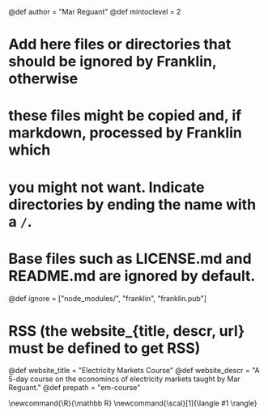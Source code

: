 <!--
Add here global page variables to use throughout your website.
-->

@def author = "Mar Reguant"
@def mintoclevel = 2

# Add here files or directories that should be ignored by Franklin, otherwise
# these files might be copied and, if markdown, processed by Franklin which
# you might not want. Indicate directories by ending the name with a `/`.
# Base files such as LICENSE.md and README.md are ignored by default.
@def ignore = ["node_modules/", "franklin", "franklin.pub"]

# RSS (the website_{title, descr, url} must be defined to get RSS)
@def website_title = "Electricity Markets Course"
@def website_descr = "A 5-day course on the economincs of electricity markets taught by Mar Reguant."
@def prepath = "em-course"

<!--
Add here global latex commands to use throughout your pages.
-->
\newcommand{\R}{\mathbb R}
\newcommand{\scal}[1]{\langle #1 \rangle}
